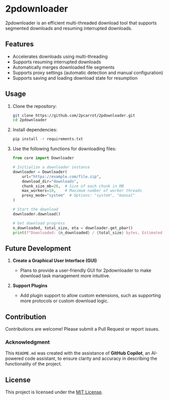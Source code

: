 # 2pdownloader

2pdownloader is an efficient multi-threaded download tool that supports segmented downloads and resuming interrupted downloads.

## Features
- Accelerates downloads using multi-threading
- Supports resuming interrupted downloads
- Automatically merges downloaded file segments
- Supports proxy settings (automatic detection and manual configuration)
- Supports saving and loading download state for resumption

## Usage
1. Clone the repository:
   ```bash
   git clone https://github.com/2pcarrot/2pdownloader.git
   cd 2pdownloader
   ```
2. Install dependencies:
   ```bash
   pip install -r requirements.txt
   ```
3. Use the following functions for downloading files:
   ```python
   from core import Downloader

   # Initialize a downloader instance
   downloader = Downloader(
       url="https://example.com/file.zip",
       download_dir="downloads",
       chunk_size_mb=20,  # Size of each chunk in MB
       max_workers=10,    # Maximum number of worker threads
       proxy_mode="system"  # Options: "system", "manual"
   )

   # Start the download
   downloader.download()

   # Get download progress
   n_downloaded, total_size, eta = downloader.get_pbar()
   print(f"Downloaded: {n_downloaded} / {total_size} bytes, Estimated Time Remaining: {eta} seconds")
   ```

## Future Development
1. **Create a Graphical User Interface (GUI)**  
   - Plans to provide a user-friendly GUI for 2pdownloader to make download task management more intuitive.

2. **Support Plugins**  
   - Add plugin support to allow custom extensions, such as supporting more protocols or custom download logic.

## Contribution
Contributions are welcome! Please submit a Pull Request or report issues.

### Acknowledgment
This `README.md` was created with the assistance of **GitHub Copilot**, an AI-powered code assistant, to ensure clarity and accuracy in describing the functionality of the project.

## License
This project is licensed under the [MIT License](LICENSE).
